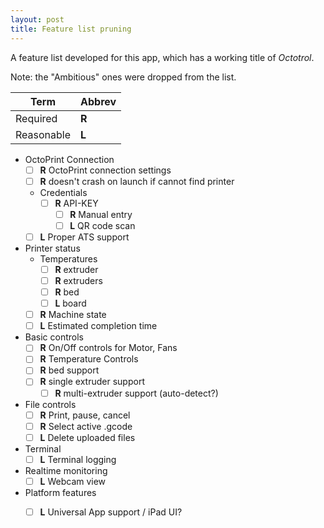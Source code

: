 ```yaml
---
layout: post
title: Feature list pruning
---
```


A feature list developed for this app, which has a working title of *Octotrol*.

Note: the "Ambitious" ones were dropped from the list.

Term  | Abbrev
------------- | -------------
 Required     | **R** 
 Reasonable   | **L**

 - OctoPrint Connection
   - [ ]  **R** OctoPrint connection settings
     - [ ]  **R** doesn't crash on launch if cannot find printer
     
   - Credentials
     - [ ] **R**  API-KEY
       - [ ] **R**  Manual entry
       - [ ] **L**  QR code scan
   - [ ] **L**  Proper ATS support
   
 - Printer status
   - Temperatures 
     - [ ]  **R** extruder
     - [ ]  **R** extruders
     - [ ]  **R** bed
     - [ ]  **L** board
   - [ ]  **R** Machine state
     - [ ]  **L** Estimated completion time
  
 - Basic controls
   - [ ]  **R** On/Off controls for Motor, Fans
   - [ ]  **R** Temperature Controls
     - [ ] **R** bed support
     - [ ] **R** single extruder support
       - [ ]  **R** multi-extruder support (auto-detect?)
       
 - File controls
   - [ ]  **R** Print, pause, cancel
   - [ ]  **R** Select active .gcode
   - [ ]  **L** Delete uploaded files
     
 - Terminal 
   - [ ]  **L** Terminal logging
   
 - Realtime monitoring
   - [ ]  **L** Webcam view
   
 - Platform features
   - [ ]  **L** Universal App support / iPad UI?


